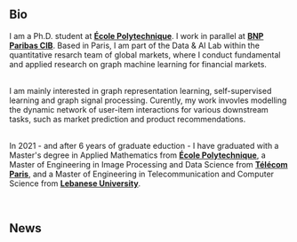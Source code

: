 ## Bio


I am a Ph.D. student at <a href="https://www.polytechnique.edu/en" target="_blank"><b>École Polytechnique</b></a>. I work in parallel at <a href="https://globalmarkets.cib.bnpparibas" target="_blank"><b>BNP Paribas CIB</b></a>. Based in Paris, I am part of the Data & AI Lab within the quantitative resarch team of global markets, where I conduct fundamental and applied research on graph machine learning for financial markets.<br><br>

I am mainly interested in graph representation learning, self-supervised learning and graph signal processing. Curently, my work invovles modelling the dynamic network of user-item interactions for various downstream tasks, such as market prediction and product recommendations. <br><br>

In 2021 - and after 6 years of graduate eduction - I have graduated with a Master's degree in Applied Mathematics from <a href="https://www.polytechnique.edu/en" target="_blank"><b>École Polytechnique</b></a>, a Master of Engineering in Image Processing and Data Science from <a href="https://www.telecom-paris.fr" target="_blank"><b>Télécom Paris</b></a>, and a Master of Engineering in Telecommunication and Computer Science from <a href="http://www.ulfg.ul.edu.lb" target="_blank"><b>Lebanese University</b></a>.

<br>


## News


